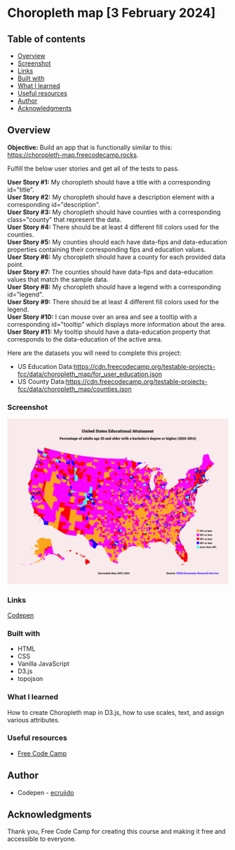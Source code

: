 # Choropleth map [3 February 2024]

## Table of contents

- [Overview](#overview)
- [Screenshot](#screenshot)
- [Links](#links)
- [Built with](#built-with)
- [What I learned](#what-i-learned)
- [Useful resources](#useful-resources)
- [Author](#author)
- [Acknowledgments](#acknowledgments)

## Overview

**Objective:** Build an app that is functionally similar to this: https://choropleth-map.freecodecamp.rocks.

Fulfill the below user stories and get all of the tests to pass. 

**User Story #1:** My choropleth should have a title with a corresponding id="title". <br>
**User Story #2:** My choropleth should have a description element with a corresponding id="description". <br>
**User Story #3:** My choropleth should have counties with a corresponding class="county" that represent the data. <br>
**User Story #4:** There should be at least 4 different fill colors used for the counties. <br>
**User Story #5:** My counties should each have data-fips and data-education properties containing their corresponding fips and education values. <br>
**User Story #6:** My choropleth should have a county for each provided data point. <br>
**User Story #7:** The counties should have data-fips and data-education values that match the sample data. <br>
**User Story #8:** My choropleth should have a legend with a corresponding id="legend". <br>
**User Story #9:** There should be at least 4 different fill colors used for the legend. <br>
**User Story #10:** I can mouse over an area and see a tooltip with a corresponding id="tooltip" which displays more information about the area. <br>
**User Story #11:** My tooltip should have a data-education property that corresponds to the data-education of the active area. <br>

Here are the datasets you will need to complete this project:

- US Education Data:https://cdn.freecodecamp.org/testable-projects-fcc/data/choropleth_map/for_user_education.json
- US County Data:https://cdn.freecodecamp.org/testable-projects-fcc/data/choropleth_map/counties.json

### Screenshot

![Picture of the project](choropleth-map.PNG)

### Links

[Codepen](https://codepen.io/ecrujido/pen/)

### Built with

- HTML
- CSS
- Vanilla JavaScript
- D3.js
- topojson

### What I learned

How to create Choropleth map in D3.js, how to use scales, text, and assign various attributes.

### Useful resources

- [Free Code Camp](https://www.freecodecamp.org/learn)

## Author

- Codepen - [ecrujido](https://codepen.io/ecrujido)

## Acknowledgments

Thank you, Free Code Camp for creating this course and making it free and accessible to everyone.

